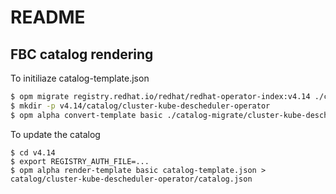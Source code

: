 # README

## FBC catalog rendering

To initiliaze catalog-template.json

```sh
$ opm migrate registry.redhat.io/redhat/redhat-operator-index:v4.14 ./catalog-migrate
$ mkdir -p v4.14/catalog/cluster-kube-descheduler-operator
$ opm alpha convert-template basic ./catalog-migrate/cluster-kube-descheduler-operator/catalog.json > v4.14/catalog-template.json
```

To update the catalog

```
$ cd v4.14
$ export REGISTRY_AUTH_FILE=...
$ opm alpha render-template basic catalog-template.json > catalog/cluster-kube-descheduler-operator/catalog.json
```
